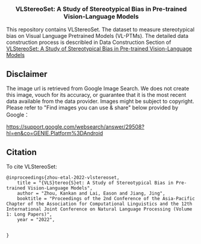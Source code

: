 
<h3 align="center">
<p> VLStereoSet: A Study of Stereotypical Bias in Pre-trained Vision-Language Models
</h3>


This repository contains VLStereoSet. The dataset to measure stereotypical bias on Visual Language Pretrained Models (VL-PTMs). The detailed data construction process is describled in Data Construction Section of  [VLStereoSet: A Study of Stereotypical Bias in Pre-trained Vision-Language Models](https://aclanthology.org/2022.aacl-main.40.pdf)


## Disclaimer

The image url is retrieved from Google Image Search. We does not create this image, vouch for its accuracy, or guarantee that it is the most recent data available from the data provider. Images might be subject to copyright. Please refer to "Find images you can use & share" below provided by Google：

https://support.google.com/websearch/answer/29508?hl=en&co=GENIE.Platform%3DAndroid

## Citation
To cite VLStereoSet: 

```
@inproceedings{zhou-etal-2022-vlstereoset,
    title = "{VLS}tereo{S}et: A Study of Stereotypical Bias in Pre-trained Vision-Language Models",
    author = "Zhou, Kankan and Lai, Eason and Jiang, Jing",
    booktitle = "Proceedings of the 2nd Conference of the Asia-Pacific Chapter of the Association for Computational Linguistics and the 12th International Joint Conference on Natural Language Processing (Volume 1: Long Papers)",
    year = "2022",


}
```
